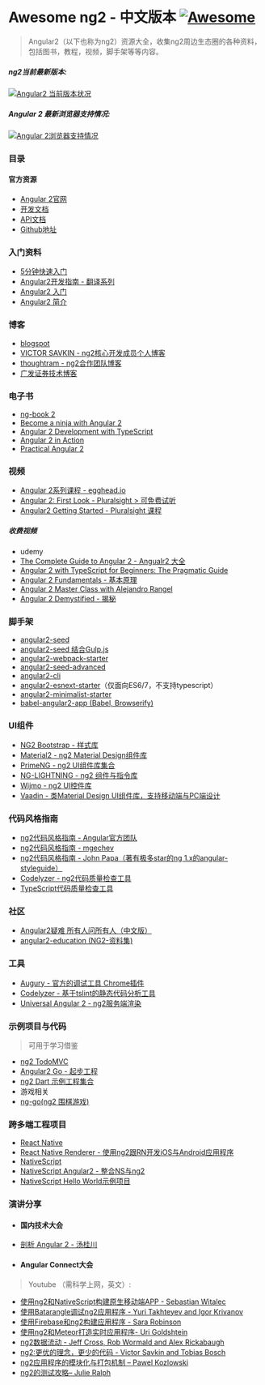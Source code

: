 # Awesome ng2 - 中文版本 [![Awesome](https://cdn.rawgit.com/sindresorhus/awesome/d7305f38d29fed78fa85652e3a63e154dd8e8829/media/badge.svg)](https://github.com/sindresorhus/awesome)

> Angular2（以下也称为ng2）资源大全，收集ng2周边生态圈的各种资料，包括图书，教程，视频，脚手架等等内容。

##### ng2当前最新版本:
[![Angular2 当前版本状况](https://badge.fury.io/js/angular2.svg)](http://badge.fury.io/js/angular2)

##### Angular 2 最新浏览器支持情况:
[![Angular 2浏览器支持情况](https://saucelabs.com/browser-matrix/angular2-ci.svg)](https://saucelabs.com/u/angular2-ci)



### 目录



#### 官方资源
- [Angular 2官网](https://angular.io/)
- [开发文档](https://angular.io/docs/js/latest/)
- [API文档](https://angular.io/docs/js/latest/api/)
- [Github地址](https://github.com/angular/angular)

### 入门资料
- [5分钟快速入门](https://angular.io/docs/ts/latest/quickstart.html)
- [Angular2开发指南 - 翻译系列](https://github.com/gf-rd/blog/issues/21)
- [Angular2 入门](http://www.hubwiz.com/course/5599d367a164dd0d75929c76/)
- [Angular2 简介](http://zhuanlan.zhihu.com/p/20058966)

### 博客
- [blogspot](http://angularjs.blogspot.com/)
- [VICTOR SAVKIN - ng2核心开发成员个人博客](http://victorsavkin.com/)
- [thoughtram - ng2合作团队博客](http://blog.thoughtram.io/)
- [广发证券技术博客](https://github.com/gf-rd/blog/issues)

### 电子书
- [ng-book 2](https://www.ng-book.com/2/)
- [Become a ninja with Angular 2](https://books.ninja-squad.com/angular2)
- [Angular 2 Development with TypeScript](https://www.manning.com/books/angular-2-development-with-typescript)
- [Angular 2 in Action](https://www.manning.com/books/angular-2-in-action)
- [Practical Angular 2](https://leanpub.com/practical-angular-2)

### 视频
- [Angular 2系列课程 - egghead.io](https://egghead.io/technologies/angular2)
- [Angular 2: First Look - Pluralsight > 可免费试听](https://www.pluralsight.com/courses/angular-2-first-look)
- [Angular2 Getting Started - Pluralsight 课程](https://www.pluralsight.com/courses/angular-2-getting-started)

##### 收费视频
- udemy
 - [The Complete Guide to Angular 2 - Angualr2 大全](https://www.udemy.com/the-complete-guide-to-angular-2/)
 - [Angular 2 with TypeScript for Beginners: The Pragmatic Guide](https://www.udemy.com/angular-2-tutorial-for-beginners/)
 - [Angular 2 Fundamentals - 基本原理](https://www.udemy.com/angular-2-fundamentals/)
 - [Angular 2 Master Class with Alejandro Rangel](https://www.udemy.com/angular-2-master-class-with-alejandro-rangel/)
 - [Angular 2 Demystified - 揭秘](https://www.udemy.com/introduction-to-angular2/)

### 脚手架
- [angular2-seed](https://github.com/angular/angular2-seed)
- [angular2-seed 结合Gulp.js](https://github.com/mgechev/angular2-seed)
- [angular2-webpack-starter](https://github.com/AngularClass/angular2-webpack-starter)
- [angular2-seed-advanced](https://github.com/NathanWalker/angular2-seed-advanced)
- [angular2-cli](https://github.com/angular/angular-cli)
- [angular2-esnext-starter](https://github.com/blacksonic/angular2-esnext-starter)（仅面向ES6/7，不支持typescript）
- [angular2-minimalist-starter](https://github.com/rogerpadilla/angular2-minimalist-starter)
- [babel-angular2-app (Babel, Browserify)](https://github.com/shuhei/babel-angular2-app)

### UI组件
- [NG2 Bootstrap - 样式库](http://valor-software.com/ng2-bootstrap/)
- [Material2 - ng2 Material Design组件库](https://github.com/angular/material2)
- [PrimeNG - ng2 UI组件库集合](http://www.primefaces.org/primeng/)
- [NG-LIGHTNING - ng2 组件与指令库](http://ng-lightning.github.io/ng-lightning/)
- [Wijmo - ng2 UI控件库](http://wijmo.com/angular2/)
- [Vaadin - 类Material Design UI组件库，支持移动端与PC端设计](https://vaadin.com/elements)

### 代码风格指南
- [ng2代码风格指南 - Angular官方团队](https://angular.io/docs/ts/latest/guide/style-guide.html)
- [ng2代码风格指南 - mgechev](https://github.com/mgechev/angular2-style-guide)
- [ng2代码风格指南 - John Papa（著有极多star的ng 1.x的angular-styleguide）](https://github.com/johnpapa/angular-styleguide/blob/master/a2/notes.md)
- [Codelyzer - ng2代码质量检查工具](https://github.com/mgechev/codelyzer)
- [TypeScript代码质量检查工具](https://github.com/palantir/tslint)

### 社区
- [Angular2疑难 所有人问所有人（中文版）](https://github.com/kittencup/angular2-ama-cn)
- [angular2-education (NG2-资料集)](https://github.com/timjacobi/angular2-education)

### 工具
- [Augury - 官方的调试工具 Chrome插件](https://github.com/rangle/augury)
- [Codelyzer - 基于tslint的静态代码分析工具](https://github.com/mgechev/codelyzer)
- [Universal Angular 2 - ng2服务端渲染](https://github.com/angular/universal)

### 示例项目与代码
> 可用于学习借鉴

- [ng2 TodoMVC](https://github.com/tastejs/todomvc/tree/master/examples/angular2)
- [Angular2 Go - 起步工程](https://github.com/johnpapa/angular2-go)
- [ng2 Dart 示例工程集合](https://github.com/ng2-dart-samples)
- 游戏相关
 - [ng-go(ng2 围棋游戏)](https://github.com/lys1030/ng-go)

### 跨多端工程项目
- [React Native](https://facebook.github.io/react-native/)
 - [React Native Renderer - 使用ng2跟RN开发iOS与Android应用程序](https://github.com/angular/react-native-renderer)
- [NativeScript](https://www.nativescript.org/)
 - [NativeScript Angular2 - 整合NS与ng2](https://github.com/NativeScript/nativescript-angular)
 - [NativeScript Hello World示例项目](https://github.com/NativeScript/template-hello-world-ng)

### 演讲分享
- #### 国内技术大会
 - [剖析 Angular 2 - 汤桂川](http://slides.com/tangguichuan/dissect-angular2/#/)
 
- #### Angular Connect大会
> Youtube （需科学上网，英文）:
 - [使用ng2和NativeScript构建原生移动端APP - Sebastian Witalec](https://www.youtube.com/watch?v=4SbiiyRSIwo)
 - [使用Batarangle调试ng2应用程序 -  Yuri Takhteyev and Igor Krivanov](https://www.youtube.com/watch?v=cAC4d3KIQcM)
 - [使用Firebase和ng2构建应用程序 - Sara Robinson](https://www.youtube.com/watch?v=RD0xYicNcaY)
 - [使用ng2和Meteor打造实时应用程序- Uri Goldshtein](https://www.youtube.com/watch?v=3FT0BqYASCo)
 - [ng2数据流动 - Jeff Cross, Rob Wormald and Alex Rickabaugh](https://www.youtube.com/watch?v=bVI5gGTEQ_U)
 - [ng2:更优的理念，更少的代码 - Victor Savkin and Tobias Bosch](https://www.youtube.com/watch?v=4YmnbGoh49U)
 - [ng2应用程序的模块化与打包机制 – Pawel Kozlowski](https://www.youtube.com/watch?v=9odY9Rh5kTQ)
 - [ng2的测试攻略– Julie Ralph](https://www.youtube.com/watch?v=C0F2E-PRm44)

